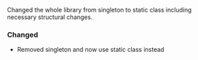 Changed the whole library from singleton to static class including necessary structural changes.

### Changed
* Removed singleton and now use static class instead
